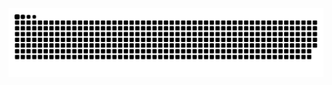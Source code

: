<picture>
  <source media="(prefers-color-scheme: dark)" srcset="https://raw.githubusercontent.com/ganansuan647/ganansuan647/output/github-contribution-grid-snake-dark.svg">
  <source media="(prefers-color-scheme: light)" srcset="https://raw.githubusercontent.com/ganansuan647/ganansuan647/output/github-contribution-grid-snake.svg">
  <img alt="github contribution grid snake animation" src="https://raw.githubusercontent.com/ganansuan647/ganansuan647/output/github-contribution-grid-snake.svg">
</picture>